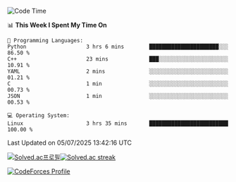 
<!--START_SECTION:waka-->
![Code Time](http://img.shields.io/badge/Code%20Time-3%2C905%20hrs%2019%20mins-blue)

📊 **This Week I Spent My Time On** 

```text
💬 Programming Languages: 
Python                   3 hrs 6 mins        ██████████████████████░░░   86.50 % 
C++                      23 mins             ███░░░░░░░░░░░░░░░░░░░░░░   10.91 % 
YAML                     2 mins              ░░░░░░░░░░░░░░░░░░░░░░░░░   01.21 % 
C                        1 min               ░░░░░░░░░░░░░░░░░░░░░░░░░   00.73 % 
JSON                     1 min               ░░░░░░░░░░░░░░░░░░░░░░░░░   00.53 % 

💻 Operating System: 
Linux                    3 hrs 35 mins       █████████████████████████   100.00 % 
```


 Last Updated on 05/07/2025 13:42:16 UTC
<!--END_SECTION:waka-->


[![Solved.ac프로필](http://mazassumnida.wtf/api/generate_badge?boj=hckim96)](https://solved.ac/hckim96)[![Solved.ac streak](http://mazandi.herokuapp.com/api?handle=hckim96&theme=dark)](https://solved.ac/hckim96)


[![CodeForces Profile](https://cf.leed.at?id=hckim96)](https://codeforces.com/profile/hckim96)

